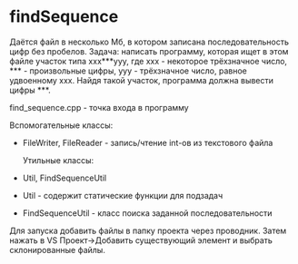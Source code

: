 # findSequence

Даётся файл в несколько Мб, в котором записана последовательность цифр без пробелов. 
Задача: написать программу, которая ищет в этом файле участок типа ххх***ууу, 
где ххх - некоторое трёхзначное число, *** - произвольные цифры, ууу - трёхзначное число, равное удвоенному ххх. 
Найдя такой участок, программа должна вывести цифры ***.

  find_sequence.cpp - точка входа в программу
  
  Вспомогательные классы:
* FileWriter, FileReader - запись/чтение int-ов из текстового файла 

  Утильные классы:
* Util, FindSequenceUtil
* Util - содержит статические функции для подзадач
* FindSequenceUtil - класс поиска заданной последовательности

Для запуска добавить файлы в папку проекта через проводник. Затем нажать в VS Проект->Добавить существующий элемент и выбрать склонированные файлы.

